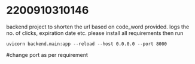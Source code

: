 # 2200910310146
backend project to shorten the url based on code_word provided.
logs the no. of clicks, expiration date etc.
please install all requirements
then run 
```
uvicorn backend.main:app --reload --host 0.0.0.0 --port 8000
```
#change port as per requirement
